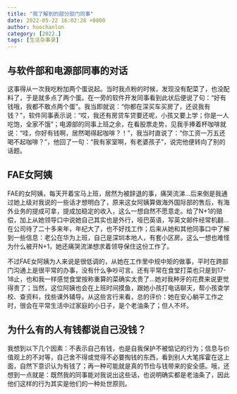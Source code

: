 ```yaml
---
title: "我了解到的部分部门同事"
date: 2022-05-22 16:02:28 +0800
author: hoochanlon
category: [2022.]
tags: [生活杂事录]
---
```


## 与软件部和电源部同事的对话

这事得从一次我吃粉加两个蛋说起。当时我点粉的时候，发现没有配菜了，也没配料了，于是就多点了两个蛋。在一旁的软件开发同事看到此状后便说了句：“好有钱哦，我都不敢点两个蛋”。我当即就说：“你都在深买车买房了，还说我有钱？”，软件同事表示说：“哎，我还有房贷车贷要还呢，小孩又要上学；你是一人吃饱，全家不饿”；电源部的同事上班之余，在看股票走势，见我手捧着杯咖啡就说：“哇，你好有钱啊，居然喝得起咖啡？！”，我当时直说了：“你工资一万五还喝不起咖啡？”，他回了一句：“我有家室啊，有老婆孩子”，说完他便转向了别的话题。

<!-- more -->

## FAE女阿姨

FAE的女阿姨，每天开着宝马上班，居然为被辞退的事，痛哭流涕...后来倒是我通过她上级对我说的一些话才想明白了，原来这女阿姨算做海外国际部的售后，有海外业务的提成可拿，提成加稳定的收入，这么一想自然不愿意走。给了N+1的赔偿，加上从她领导口中说她自己其实也是外行，哑巴英语，写英文邮件经常机翻...在公司待了二十多来年，年纪大了，也不好找工作；后来从她和其他同事口中了解到一些信息：老公在华为上班，自己是深圳本地人，有套小区房。这么一想也难怪为什么被开N+1，她还痛哭流涕想求着领导保住这份工作了。

不过FAE女阿姨为人来说是很低调的，从她在工作里中规中矩的做事，平时在跨部门沟通上是很平常的办事，没有什么争吵可言。还有平常在食堂打菜也只是到17-18止，也和我一样感觉食堂按称重算的菜确实太贵了...她对我种牙的花费来说更觉得贵了；当然，这位阿姨也会在上班时间摸鱼，跟她小孩打电话聊天，帮小孩查学校、查资料，找些课外辅导。从这些言行来看，总的评价：她在安心躺平工作之时，很会在平常生活中过家庭的小日子，是个老油条了；但人不坏。

## 为什么有的人有钱都说自己没钱？

我想到以下几个因素：不表示自己有钱，也是自我保护不被惦记的行为；信息与价值观上的不对等，自己舍不得或觉得不必要掏钱的东西，看到别人大笔挥霍在这上面，自然下意识认为有钱了；再一种可能就是真的节俭与钱带来的安全感。哦，还想到一点就是：既然我的同事能对我说出这些话，也说明确实都是老油条了，因此他们这样的行为其实是他们的一种处世原则。

